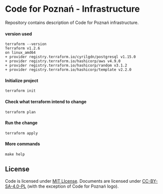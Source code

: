 # Code for Poznań - Infrastructure

Repository contains description of Code for Poznań infrastructure.

#### version used

```shell
terraform --version
Terraform v1.2.6
on linux_amd64
+ provider registry.terraform.io/cyrilgdn/postgresql v1.15.0
+ provider registry.terraform.io/hashicorp/aws v4.9.0
+ provider registry.terraform.io/hashicorp/random v3.1.2
+ provider registry.terraform.io/hashicorp/template v2.2.0
```


#### Initialize project

```
terraform init
```


#### Check what terraform intend to change

```
terraform plan
```


#### Run the change

```
terraform apply
```


#### More commands

```
make help
```

## License

Code is licensed under [MIT LIcense](./LICENSE).
Documents are licensed under [CC-BY-SA-4.0-PL](https://creativecommons.org/licenses/by-sa/4.0/deed.pl) (with the exception of Code for Poznań logo).
